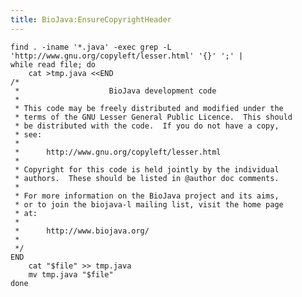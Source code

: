 ```yaml
---
title: BioJava:EnsureCopyrightHeader
---
```


    find . -iname '*.java' -exec grep -L 'http://www.gnu.org/copyleft/lesser.html' '{}' ';' |
    while read file; do
        cat >tmp.java <<END
    /*
     *                    BioJava development code
     *
     * This code may be freely distributed and modified under the
     * terms of the GNU Lesser General Public Licence.  This should
     * be distributed with the code.  If you do not have a copy,
     * see:
     *
     *      http://www.gnu.org/copyleft/lesser.html
     *
     * Copyright for this code is held jointly by the individual
     * authors.  These should be listed in @author doc comments.
     *
     * For more information on the BioJava project and its aims,
     * or to join the biojava-l mailing list, visit the home page
     * at:
     *
     *      http://www.biojava.org/
     *
     */
    END
        cat "$file" >> tmp.java
        mv tmp.java "$file"
    done
